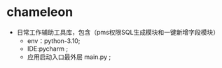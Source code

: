 # chameleon
- 日常工作辅助工具库，包含（pms权限SQL生成模块和一键新增字段模块）
  - env：python-3.10;
  - IDE:pycharm ;
  - 应用启动入口最外层 main.py ;
